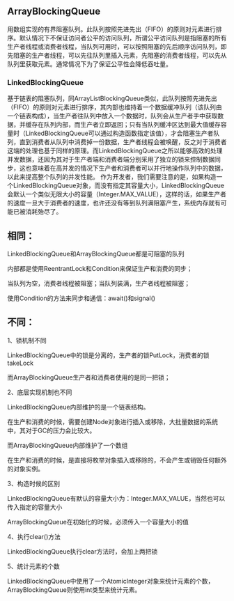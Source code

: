 ## ArrayBlockingQueue

用数组实现的有界阻塞队列。此队列按照先进先出（FIFO）的原则对元素进行排序。默认情况下不保证访问者公平的访问队列，所谓公平访问队列是指阻塞的所有生产者线程或消费者线程，当队列可用时，可以按照阻塞的先后顺序访问队列，即先阻塞的生产者线程，可以先往队列里插入元素，先阻塞的消费者线程，可以先从队列里获取元素。通常情况下为了保证公平性会降低吞吐量。

### LinkedBlockingQueue

基于链表的阻塞队列，同ArrayListBlockingQueue类似，此队列按照先进先出（FIFO）的原则对元素进行排序，其内部也维持着一个数据缓冲队列（该队列由一个链表构成），当生产者往队列中放入一个数据时，队列会从生产者手中获取数据，并缓存在队列内部，而生产者立即返回；只有当队列缓冲区达到最大值缓存容量时（LinkedBlockingQueue可以通过构造函数指定该值），才会阻塞生产者队列，直到消费者从队列中消费掉一份数据，生产者线程会被唤醒，反之对于消费者这端的处理也基于同样的原理。而LinkedBlockingQueue之所以能够高效的处理并发数据，还因为其对于生产者端和消费者端分别采用了独立的锁来控制数据同步，这也意味着在高并发的情况下生产者和消费者可以并行地操作队列中的数据，以此来提高整个队列的并发性能。
作为开发者，我们需要注意的是，如果构造一个LinkedBlockingQueue对象，而没有指定其容量大小，LinkedBlockingQueue会默认一个类似无限大小的容量（Integer.MAX_VALUE），这样的话，如果生产者的速度一旦大于消费者的速度，也许还没有等到队列满阻塞产生，系统内存就有可能已被消耗殆尽了。

## 相同：

LinkedBlockingQueue和ArrayBlockingQueue都是可阻塞的队列

内部都是使用ReentrantLock和Condition来保证生产和消费的同步；

当队列为空，消费者线程被阻塞；当队列装满，生产者线程被阻塞；

使用Condition的方法来同步和通信：await()和signal()

## 不同：

1、锁机制不同

LinkedBlockingQueue中的锁是分离的，生产者的锁PutLock，消费者的锁takeLock

而ArrayBlockingQueue生产者和消费者使用的是同一把锁；

2、底层实现机制也不同

LinkedBlockingQueue内部维护的是一个链表结构。

在生产和消费的时候，需要创建Node对象进行插入或移除，大批量数据的系统中，其对于GC的压力会比较大。

而ArrayBlockingQueue内部维护了一个数组

在生产和消费的时候，是直接将枚举对象插入或移除的，不会产生或销毁任何额外的对象实例。

3、构造时候的区别

LinkedBlockingQueue有默认的容量大小为：Integer.MAX_VALUE，当然也可以传入指定的容量大小

ArrayBlockingQueue在初始化的时候，必须传入一个容量大小的值

4、执行clear()方法

LinkedBlockingQueue执行clear方法时，会加上两把锁

5、统计元素的个数

LinkedBlockingQueue中使用了一个AtomicInteger对象来统计元素的个数，ArrayBlockingQueue则使用int类型来统计元素。
